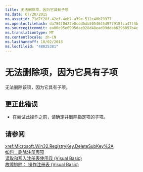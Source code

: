 ```yaml
---
title: 无法删除项，因为它具有子项
ms.date: 07/20/2015
ms.assetid: 71d7f28f-42ef-4eb7-a39e-512c40b79977
ms.openlocfilehash: da784f0d22e0cdd5db5054645d977918fca47f4b
ms.sourcegitcommit: ea00c05e0995dae928d48ead99ddab6296097b4c
ms.translationtype: MT
ms.contentlocale: zh-CN
ms.lasthandoff: 10/02/2018
ms.locfileid: "48025381"
---
```

# <a name="key-cannot-be-deleted-because-it-has-subkeys"></a>无法删除项，因为它具有子项
无法删除该项，因为它具有子项。  
  
## <a name="to-correct-this-error"></a>更正此错误  
  
-   在尝试此操作之前，请确定并删除指定项的子项。  
  
## <a name="see-also"></a>请参阅  
 <xref:Microsoft.Win32.RegistryKey.DeleteSubKey%2A>  
 [如何：删除注册表项](../../visual-basic/developing-apps/programming/computer-resources/how-to-delete-a-registry-key.md)  
 [读取和写入注册表使用我 (Visual Basic)](https://msdn.microsoft.com/library/1309ad05-5bef-401f-970a-2f6455873b79)  
 [故障排除： 操作注册表 (Visual Basic)](https://msdn.microsoft.com/library/6ca24f55-3697-4017-b687-9de45858af4c)
